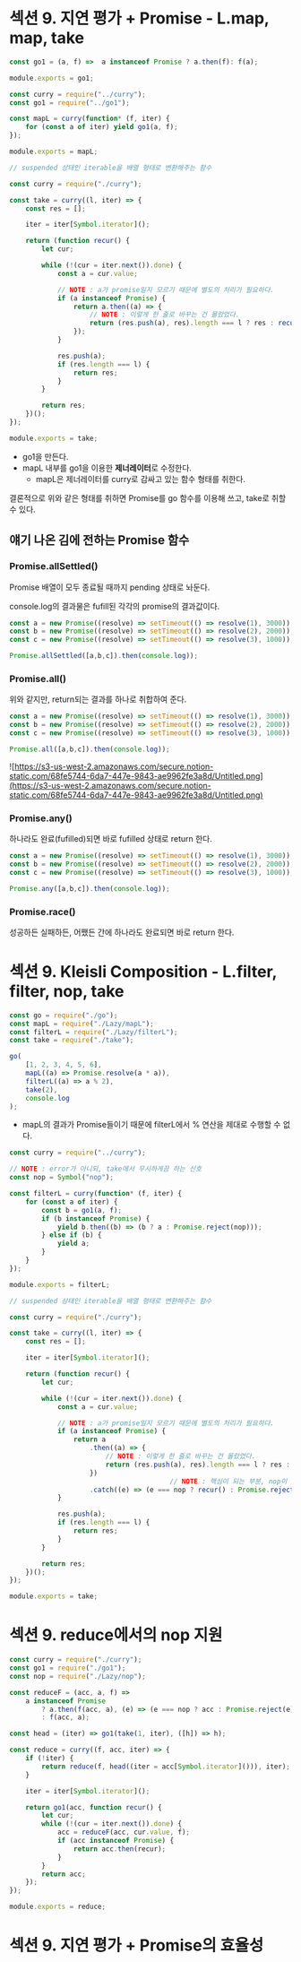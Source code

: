 # 섹션 9. 지연 평가 + Promise - L.map, map, take

```jsx
const go1 = (a, f) =>  a instanceof Promise ? a.then(f): f(a);

module.exports = go1;
```

```jsx
const curry = require("../curry");
const go1 = require("../go1");

const mapL = curry(function* (f, iter) {
    for (const a of iter) yield go1(a, f);
});

module.exports = mapL;
```

```jsx
// suspended 상태인 iterable을 배열 형태로 변환해주는 함수

const curry = require("./curry");

const take = curry((l, iter) => {
    const res = [];

    iter = iter[Symbol.iterator]();

    return (function recur() {
        let cur;

        while (!(cur = iter.next()).done) {
            const a = cur.value;

            // NOTE : a가 promise일지 모르기 때문에 별도의 처리가 필요하다.
            if (a instanceof Promise) {
                return a.then((a) => {
                    // NOTE : 이렇게 한 줄로 바꾸는 건 몰랐었다.
                    return (res.push(a), res).length === l ? res : recur();
                });
            }

            res.push(a);
            if (res.length === l) {
                return res;
            }
        }

        return res;
    })();
});

module.exports = take;
```

- go1을 만든다.
- mapL 내부를 go1을 이용한 **제너레이터**로 수정한다.
    - mapL은 제너레이터를 curry로 감싸고 있는 함수 형태를 취한다.

결론적으로 위와 같은 형태를 취하면 Promise를 go 함수를 이용해 쓰고, take로 취할 수 있다.

## 얘기 나온 김에 전하는 Promise 함수

### Promise.allSettled()

Promise 배열이 모두 종료될 때까지 pending 상태로 놔둔다.

console.log의 결과물은 fufill된 각각의 promise의 결과값이다.

```jsx
const a = new Promise((resolve) => setTimeout(() => resolve(1), 3000));
const b = new Promise((resolve) => setTimeout(() => resolve(2), 2000));
const c = new Promise((resolve) => setTimeout(() => resolve(3), 1000));

Promise.allSettled([a,b,c]).then(console.log));
```

### Promise.all()

위와 같지만, return되는 결과를 하나로 취합하여 준다.

```jsx
const a = new Promise((resolve) => setTimeout(() => resolve(1), 3000));
const b = new Promise((resolve) => setTimeout(() => resolve(2), 2000));
const c = new Promise((resolve) => setTimeout(() => resolve(3), 1000));

Promise.all([a,b,c]).then(console.log));

```

![https://s3-us-west-2.amazonaws.com/secure.notion-static.com/68fe5744-6da7-447e-9843-ae9962fe3a8d/Untitled.png](https://s3-us-west-2.amazonaws.com/secure.notion-static.com/68fe5744-6da7-447e-9843-ae9962fe3a8d/Untitled.png)

### Promise.any()

하나라도 완료(fufilled)되면 바로 fufilled 상태로 return 한다.

```jsx
const a = new Promise((resolve) => setTimeout(() => resolve(1), 3000));
const b = new Promise((resolve) => setTimeout(() => resolve(2), 2000));
const c = new Promise((resolve) => setTimeout(() => resolve(3), 1000));

Promise.any([a,b,c]).then(console.log));
```

### Promise.race()

성공하든 실패하든, 어쨌든 간에 하나라도 완료되면 바로 return 한다.

# 섹션 9. Kleisli Composition - L.filter, filter, nop, take

```jsx
const go = require("./go");
const mapL = require("./Lazy/mapL");
const filterL = require("./Lazy/filterL");
const take = require("./take");

go(
    [1, 2, 3, 4, 5, 6],
    mapL((a) => Promise.resolve(a * a)),
    filterL((a) => a % 2),
    take(2),
    console.log
);
```

- mapL의 결과가 Promise들이기 때문에 filterL에서 % 연산을 제대로 수행할 수 없다.

```jsx
const curry = require("../curry");

// NOTE : error가 아니되, take에서 무시하게끔 하는 신호
const nop = Symbol("nop");

const filterL = curry(function* (f, iter) {
    for (const a of iter) {
        const b = go1(a, f);
        if (b instanceof Promise) {
            yield b.then((b) => (b ? a : Promise.reject(nop)));
        } else if (b) {
            yield a;
        }
    }
});

module.exports = filterL;
```

```jsx
// suspended 상태인 iterable을 배열 형태로 변환해주는 함수

const curry = require("./curry");

const take = curry((l, iter) => {
    const res = [];

    iter = iter[Symbol.iterator]();

    return (function recur() {
        let cur;

        while (!(cur = iter.next()).done) {
            const a = cur.value;

            // NOTE : a가 promise일지 모르기 때문에 별도의 처리가 필요하다.
            if (a instanceof Promise) {
                return a
                    .then((a) => {
                        // NOTE : 이렇게 한 줄로 바꾸는 건 몰랐었다.
                        return (res.push(a), res).length === l ? res : recur();
                    })
										// NOTE : 핵심이 되는 부분, nop이 발생할 경우, catch하는 부분.
                    .catch((e) => (e === nop ? recur() : Promise.reject(e)));
            }

            res.push(a);
            if (res.length === l) {
                return res;
            }
        }

        return res;
    })();
});

module.exports = take;
```

# 섹션 9. reduce에서의 nop 지원

```jsx
const curry = require("./curry");
const go1 = require("./go1");
const nop = require("./Lazy/nop");

const reduceF = (acc, a, f) =>
    a instanceof Promise
        ? a.then(f(acc, a), (e) => (e === nop ? acc : Promise.reject(e)))
        : f(acc, a);

const head = (iter) => go1(take(1, iter), ([h]) => h);

const reduce = curry((f, acc, iter) => {
    if (!iter) {
        return reduce(f, head((iter = acc[Symbol.iterator]())), iter);
    }

    iter = iter[Symbol.iterator]();

    return go1(acc, function recur() {
        let cur;
        while (!(cur = iter.next()).done) {
            acc = reduceF(acc, cur.value, f);
            if (acc instanceof Promise) {
                return acc.then(recur);
            }
        }
        return acc;
    });
});

module.exports = reduce;
```

# 섹션 9. 지연 평가 + Promise의 효율성
